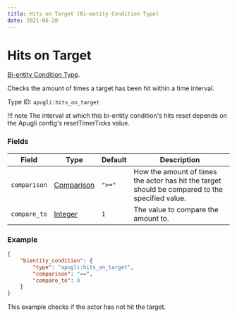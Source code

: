 ```yaml
---
title: Hits on Target (Bi-entity Condition Type)
date: 2021-06-20
---
```


# Hits on Target

[Bi-entity Condition Type](../bientity_condition_types.md).

Checks the amount of times a target has been hit within a time interval.

Type ID: `apugli:hits_on_target`

!!! note
    The interval at which this bi-entity condition's hits reset depends on the Apugli config's resetTimerTicks value.

### Fields

Field  | Type | Default | Description
-------|------|---------|-------------
`comparison` | [Comparison](https://origins.readthedocs.io/en/latest/types/data_types/comparison/) | `">="` | How the amount of times the actor has hit the target should be compared to the specified value.
`compare_to` | [Integer](https://origins.readthedocs.io/en/latest/types/data_types/integer/) | `1` | The value to compare the amount to.


### Example
```json
{
    "bientity_condition": {
        "type": "apugli:hits_on_target",
        "comparison": "==",
        "compare_to": 0
    }
}
```
This example checks if the actor has not hit the target.